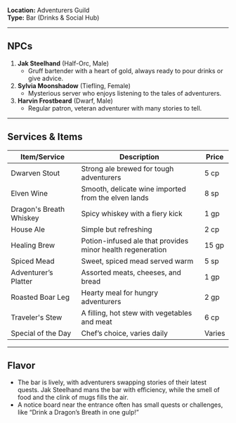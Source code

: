 **Location:** Adventurers Guild  
**Type:** Bar (Drinks & Social Hub)

---

## NPCs

1. **Jak Steelhand** (Half-Orc, Male)
    - Gruff bartender with a heart of gold, always ready to pour drinks or give advice.
2. **Sylvia Moonshadow** (Tiefling, Female)
    - Mysterious server who enjoys listening to the tales of adventurers.
3. **Harvin Frostbeard** (Dwarf, Male)
    - Regular patron, veteran adventurer with many stories to tell.

---

## Services & Items

|Item/Service|Description|Price|
|---|---|---|
|Dwarven Stout|Strong ale brewed for tough adventurers|5 cp|
|Elven Wine|Smooth, delicate wine imported from the elven lands|8 sp|
|Dragon's Breath Whiskey|Spicy whiskey with a fiery kick|1 gp|
|House Ale|Simple but refreshing|2 cp|
|Healing Brew|Potion-infused ale that provides minor health regeneration|15 gp|
|Spiced Mead|Sweet, spiced mead served warm|5 sp|
|Adventurer’s Platter|Assorted meats, cheeses, and bread|1 gp|
|Roasted Boar Leg|Hearty meal for hungry adventurers|2 gp|
|Traveler's Stew|A filling, hot stew with vegetables and meat|6 cp|
|Special of the Day|Chef’s choice, varies daily|Varies|

---

## Flavor

- The bar is lively, with adventurers swapping stories of their latest quests. Jak Steelhand mans the bar with efficiency, while the smell of food and the clink of mugs fills the air.
- A notice board near the entrance often has small quests or challenges, like “Drink a Dragon’s Breath in one gulp!”